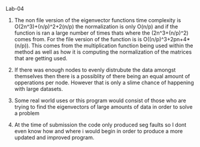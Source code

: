 Lab-04

1) The non file version of the eigenvector functions time complexity is O(2n^3)+(n/p)^2+2(n/p) the normalization is only O(n/p) and if the function is ran a large number of times thats where the (2n^3+(n/p)^2) comes from. For the file version of the function is is O((n/p)^3+2pn+4*(n/p)). This comes from the multiplication function being used within the method as well as how it is computing the normalization of the matrices that are getting used.

2) If there was enough nodes to evenly distrubute the data amongst themselves then there is a possiblity of there being an equal amount of opperations per node. However that is only a slime chance of happening with large datasets.

3) Some real world uses or this program would consist of those who are trying to find the eigenvectors of large amounts of data in order to solve a problem

4) At the time of submission the code only produced seg faults so I dont even know how and where i would begin in order to produce a more updated and improved program.